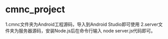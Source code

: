 # cmnc_project
1.cmnc文件夹为Android工程源码，导入到Android Studio即可使用
2.server文件夹为服务器源码，安装Node.js后在命令行输入 node server.js代码即可。

